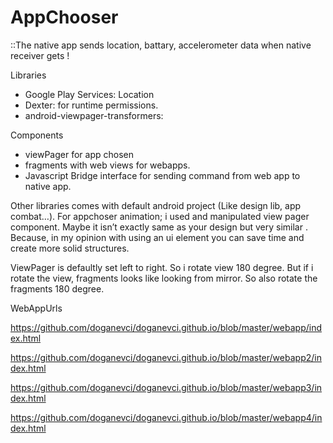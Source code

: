 # AppChooser

::The native app sends location, battary, accelerometer data when native receiver gets !

Libraries
- Google Play Services: Location
- Dexter: for runtime permissions.
- android-viewpager-transformers: 


Components

- viewPager for app chosen
- fragments with web views for webapps.
- Javascript Bridge interface for sending command from web app to native app.

Other libraries comes with default android project (Like design lib, app combat…). For appchoser animation; i used and manipulated view pager component. Maybe it isn’t exactly same as your design but very similar . Because, in my opinion with using an ui element  you can save time and create more solid structures.

ViewPager is defaultly set left to right. So i rotate view 180 degree. But if i rotate the view, fragments looks like looking from mirror. So also rotate the fragments 180 degree.


WebAppUrls

https://github.com/doganevci/doganevci.github.io/blob/master/webapp/index.html

https://github.com/doganevci/doganevci.github.io/blob/master/webapp2/index.html

https://github.com/doganevci/doganevci.github.io/blob/master/webapp3/index.html

https://github.com/doganevci/doganevci.github.io/blob/master/webapp4/index.html
